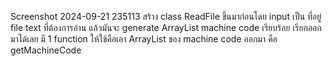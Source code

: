Screenshot 2024-09-21 235113 สร้าง class ReadFile ขึ้นมาก่อนโดย input เป็น ที่อยู่ file text ที่ต้องการอ่าน แล้วมันจะ generate ArrayList machine code เรียบร้อย เรียกออกมาได้เลย มี 1 function ให้ใช้คือเอา ArrayList ของ machine code ออกมา คือ getMachineCode
